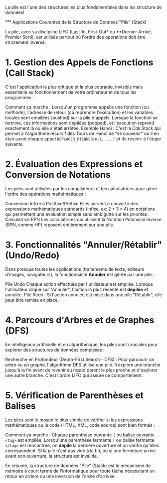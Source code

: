 La pile est l'une des structures les plus fondamentales dans les structure de données! 

°°° Applications Courantes de la Structure de Données "Pile" (Stack)

La pile, avec sa discipline LIFO (Last-In, First-Out* ou **Dernier Arrivé, Premier Sorti), est utilisée partout où l'ordre des opérations doit être strictement inversé.

# 1. Gestion des Appels de Fonctions (Call Stack)

C'est l'application la plus critique et la plus courante, invisible mais essentielle au fonctionnement de votre ordinateur et de tous les programmes :

Comment ça marche : Lorsqu'un programme appelle une fonction (ou méthode), l'adresse de retour (où reprendre l'exécution) et les variables locales sont empilées (pushed) sur la pile d'appels. Lorsque la fonction se termine, ces informations sont dépilées (popped), et l'exécution reprend exactement là où elle s'était arrêtée.
Exemple Hanoï : C'est la *Call Stack* qui permet à l'algorithme récursif des Tours de Hanoï de "se souvenir" où il en était avant chaque appel `DEPLACER_DISQUES(n-1, ...)` et de revenir à l'étape suivante.

# 2. Évaluation des Expressions et Conversion de Notations

Les piles sont utilisées par les compilateurs et les calculatrices pour gérer l'ordre des opérations mathématiques :

Conversion Infixe à Postfixe/Préfixe  Elles servent à convertir des expressions mathématiques standards (infixe, ex: $2 + 3 \times 4$) en notations qui permettent une évaluation simple sans ambiguïté sur les priorités .
Calculatrice RPN  Les calculatrices qui utilisent la Notation Polonaise Inverse (RPN, comme HP) reposent entièrement sur une pile.

# 3. Fonctionnalités "Annuler/Rétablir" (Undo/Redo)

Dans presque toutes les applications (traitements de texte, éditeurs d'images, navigateurs), la fonctionnalité **Annuler** est gérée par une pile :

Pile Undo  Chaque action effectuée par l'utilisateur est empilée. Lorsque l'utilisateur clique sur "Annuler", l'action la plus récente est **dépilée** et annulée.
Pile Redo : Si l'action annulée est mise dans une pile "Rétablir", elle peut être remise en place.

# 4. Parcours d'Arbres et de Graphes (DFS)

En intelligence artificielle et en algorithmique, les piles sont cruciales pour explorer des structures de données complexes :

Recherche en Profondeur (Depth-First Search - DFS) : Pour parcourir un arbre ou un graphe, l'algorithme DFS utilise une pile. Il explore une branche jusqu'à la fin avant de revenir au nœud parent le plus proche et d'explorer une autre branche. C'est l'ordre LIFO qui assure ce comportement.

# 5. Vérification de Parenthèses et Balises

Les piles sont le moyen le plus simple de vérifier si les expressions mathématiques ou le code (HTML, XML, code source) sont bien formés :

Comment ça marche : Chaque parenthèse ouvrante `(` ou balise ouvrante `<tag>` est empilée. Lorsqu'une parenthèse fermante `)` ou balise fermante `</tag>` est rencontrée, on **dépile** la dernière ouverture et on vérifie qu'elles correspondent. Si la pile n'est pas vide à la fin, ou si une fermeture arrive avant son ouverture, la structure est invalide.

En résumé, la structure de données "Pile" (Stack) est le mécanisme de mémoire à court terme de l'informatique pour toute tâche nécessitant un retour en arrière ou une inversion de l'ordre d'arrivée.